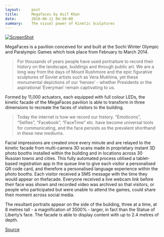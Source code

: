 ```yaml
---
layout:     post
title:      Megafaces by Asif Khan
date:       2016-06-11 04:50:00
summary:    The visual power of Kinetic Sculptures
---
```


[![ScreenShot](https://github.com/raeldominiquini/raeldominiquini.github.io/blob/master/images/13_MegaFaces.png?raw=true)](https://www.youtube.com/watch?v=R9eGXtt17uM&list=PLPZHsub1UR5Ub8MJuSub8_tcra20UOka3&index=6)

MegaFaces is a pavilion conceived for and built at the Sochi Winter Olympic and Paralympic Games which took place from February to March 2014.

> For thousands of years people have used portraiture to record their history on the landscape, buildings and through public art. We are a long way from the days of Mount Rushmore and the epic figurative sculptures of Soviet artists such as Vera Mukhina, yet these monumental depictions of our ‘heroes’ - whether Presidents or the aspirational ‘Everyman’ remain captivating to us.

 Formed by 11,000 actuators, each equipped with full colour LEDs, the kinetic facade of the MegaFaces pavilion is able to transform in three dimensions to recreate the faces of visitors to the building.
 
> Today the internet is how we record our history. “Emoticons”, “Selﬁes”, “Facebook”, “FaceTime” etc. have become universal tools for
communicating, and the face persists as the prevalent shorthand in these new mediums.

Facial impressions are created once every minute and are relayed to the kinetic facade from multi-camera 3D scans made in proprietary instant 3D photo booths installed within the building and in locations across 30 Russian towns and cities. This fully automated process utilised a tablet-based registration app in the queue line to give each visitor a personalised QR code card, and therefore a personalised language experience within the photo booths. Each visitor received a SMS message with the time they would appear on thefacade. Everyone received a live webcam link before their face was shown and recorded video was archived so that visitors, or people who participated but were unable to attend the games, could share their moment across social media.

The resultant portraits appear on the side of the building, three at a time, at 8 metres tall - a magnification of 3500% - larger, in fact than the Statue of Liberty’s face. The facade is able to display content with up to 2.4 metres of depth.

[Source](http://www.asif-khan.com/project/sochi-winter-olympics-2014/)
